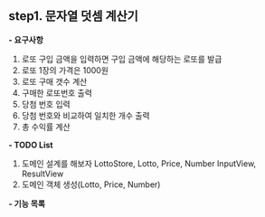 **step1. 문자열 덧셈 계산기**
-
**- 요구사항**
1. 로또 구입 금액을 입력하면 구입 금액에 해당하는 로또를 발급
2. 로또 1장의 가격은 1000원
3. 로또 구매 갯수 계산
4. 구매한 로또번호 출력
5. 당첨 번호 입력
6. 당첨 번호와 비교하여 일치한 개수 출력
7. 총 수익률 계산

**- TODO List**
1. 도메인 설계를 해보자
   LottoStore, Lotto, Price, Number
   InputView, ResultView
2. 도메인 객체 생성(Lotto, Price, Number)
   

**- 기능 목록**

